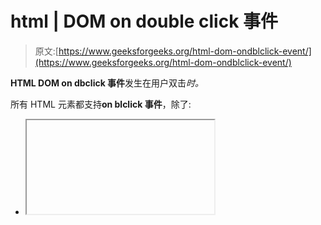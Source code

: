 # html | DOM on double click 事件

> 原文:[https://www.geeksforgeeks.org/html-dom-ondblclick-event/](https://www.geeksforgeeks.org/html-dom-ondblclick-event/)

**HTML DOM on dbclick 事件**发生在用户双击*时。*

所有 HTML 元素都支持**on blclick 事件**，除了:

*   <iframe></li><li><meta/></li><li><param/></li><li><script/></li><li><style/></li><li><title>。</title></li></ul><p><strong>语法:</strong> <br/> <strong>在 HTML 中:</strong></p><pre>&lt;element ondblclick="myScript"&gt;</pre><p><strong>在 JavaScript 中:</strong></p><pre>object.ondblclick = function(){myScript};</pre><p><strong>在 JavaScript 中，使用 addEventListener()方法:</strong></p><pre>object.addEventListener("dblclick", myScript);</pre><p><strong>示例 1: </strong>使用 HTML</p><pre>&lt;!DOCTYPE html&gt; &lt;html&gt;   &lt;head&gt;     &lt;title&gt;HTML DOM ondblclick Event&lt;/title&gt;   &lt;/head&gt;    &lt;body&gt;     &lt;center&gt;         &lt;h1 style="color:green"&gt;           GeeksforGeeks       &lt;/h1&gt;         &lt;h2&gt;HTML DOM ondblclick Event&lt;/h2&gt;         &lt;p id="demo"            ondblclick="myFunction()"&gt;             Double-click         &lt;/p&gt;            &lt;script&gt;             function myFunction() {                 document.getElementById(                     "demo").innerHTML = "GeeksforGeeks";             }         &lt;/script&gt;     &lt;/center&gt; &lt;/body&gt;    &lt;/html&gt;</pre><p><strong>输出:</strong> <br/> <strong>前:</strong> <br/> <img src="img/6d27629199e4581c5f35b2e5c75784b6.png" alt="" class="aligncenter size-full wp-image-1134099"/></p><p><strong>之后:</strong> <br/> <img src="img/99ac5af81878c17230724c62155eab3e.png" alt="" class="aligncenter size-full wp-image-1134100"/></p><p><strong>示例:</strong>使用 JavaScript</p><pre>&lt;!DOCTYPE html&gt; &lt;html&gt; &lt;head&gt;     &lt;title&gt;HTML DOM ondblclick Event&lt;/title&gt; &lt;/head&gt;    &lt;body&gt;     &lt;center&gt;         &lt;h1 style="color:green"&gt;           GeeksforGeeks       &lt;/h1&gt;         &lt;h2&gt;HTML DOM ondblclick Event&lt;/h2&gt;         &lt;p id="demo"&gt;Double-click me.&lt;/p&gt;            &lt;script&gt;             document.getElementById(               "demo").ondblclick = function() {                 GFGfun()             };                function GFGfun() {                 document.getElementById(                   "demo").innerHTML = "GeeksforGeeks";             }         &lt;/script&gt;     &lt;/center&gt;    &lt;/body&gt;    &lt;/html&gt;</pre><p><strong>输出:</strong> <br/> <strong>前:</strong> <br/> <img src="img/6d27629199e4581c5f35b2e5c75784b6.png" alt="" class="aligncenter size-full wp-image-1134099"/></p><p><strong>之后:</strong> <br/> <img src="img/99ac5af81878c17230724c62155eab3e.png" alt="" class="aligncenter size-full wp-image-1134100"/></p><p><strong>示例:</strong>在 JavaScript 中，使用 addEventListener()方法:</p><pre>&lt;!DOCTYPE html&gt; &lt;html&gt;    &lt;head&gt;     &lt;title&gt;HTML DOM ondblclick Event&lt;/title&gt; &lt;/head&gt;    &lt;body&gt;     &lt;center&gt;         &lt;h1 style="color:green"&gt;           GeeksforGeeks       &lt;/h1&gt;         &lt;h2&gt;HTML DOM ondblclick Event&lt;/h2&gt;         &lt;p id="demo"&gt;Double-click me.&lt;/p&gt;            &lt;script&gt;             document.getElementById(               "demo").addEventListener(               "dblclick", GFGfun);                function GFGfun() {                 document.getElementById(                   "demo").innerHTML = "GeeksforGeeks";             }                      &lt;/script&gt;     &lt;/center&gt; &lt;/body&gt;    &lt;/html&gt;</pre><p><strong>输出:</strong> <br/> <strong>前:</strong> <br/> <img src="img/6d27629199e4581c5f35b2e5c75784b6.png" alt="" class="aligncenter size-full wp-image-1134099"/></p><p><strong>之后:</strong> <br/> <img src="img/99ac5af81878c17230724c62155eab3e.png" alt="" class="aligncenter size-full wp-image-1134100"/></p><p><strong>支持的浏览器:</strong><strong>支持的浏览器如下:</strong></p><ul><li>谷歌 Chrome</li><li>微软公司出品的 web 浏览器</li><li>火狐浏览器</li><li>苹果 Safari</li><li>歌剧</li></ul><br/><br/><br/> </body></html></iframe>